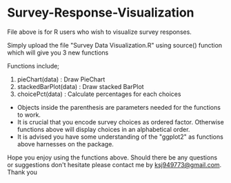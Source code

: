 # Survey-Response-Visualization
File above is for R users who wish to visualize survey responses.

Simply upload the file "Survey Data Visualization.R" using source() function which will give you 3 new functions 

Functions include;
1) pieChart(data) : Draw PieChart
2) stackedBarPlot(data) : Draw stacked BarPlot
3) choicePct(data) : Calculate percentages for each choices

- Objects inside the parenthesis are parameters needed for the functions to work.
- It is crucial that you encode survey choices as ordered factor. Otherwise functions above will display choices in an alphabetical order.
- It is advised you have some understanding of the "ggplot2" as functions above harnesses on the package.

Hope you enjoy using the functions above. Should there be any questions or suggestions don't hesitate please contact me by ksj949773@gmail.com.
Thank you
